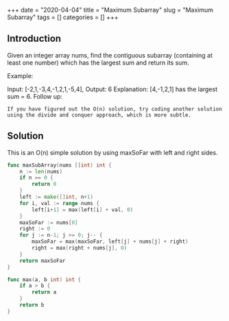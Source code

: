 +++
date = "2020-04-04"
title = "Maximum Subarray"
slug = "Maximum Subarray"
tags = []
categories = []
+++

## Introduction

Given an integer array nums, find the contiguous subarray (containing at least one number) which has the largest sum and return its sum.

Example:

Input: [-2,1,-3,4,-1,2,1,-5,4],
Output: 6
Explanation: [4,-1,2,1] has the largest sum = 6.
Follow up:
```
If you have figured out the O(n) solution, try coding another solution using the divide and conquer approach, which is more subtle.
```

## Solution

This is an O(n) simple solution by using maxSoFar with left and right sides.

``` go
func maxSubArray(nums []int) int {
	n := len(nums)
	if n == 0 {
		return 0
	}
	left := make([]int, n+1)
	for i, val := range nums {
		left[i+1] = max(left[i] + val, 0)
	}
	maxSoFar := nums[0]
	right := 0
	for j := n-1; j >= 0; j-- {
		maxSoFar = max(maxSoFar, left[j] + nums[j] + right)
		right = max(right + nums[j], 0)
	}
	return maxSoFar
}

func max(a, b int) int {
	if a > b {
		return a
	}
	return b
}
```
